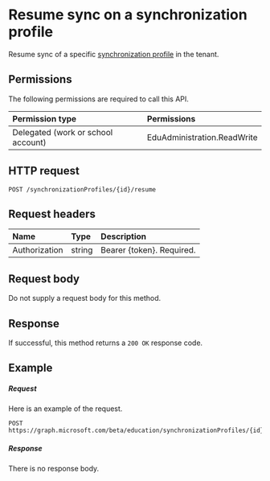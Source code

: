 # Resume sync on a synchronization profile

Resume sync of a specific [synchronization profile](../resources/educationsynchronizationprofile.md) in the tenant.

## Permissions
The following permissions are required to call this API.

| Permission type | Permissions |
|:-----------|:----------|
| Delegated (work or school account) | EduAdministration.ReadWrite |

## HTTP request
<!-- { "blockType": "ignored" } -->
```http
POST /synchronizationProfiles/{id}/resume
```

## Request headers
| Name       | Type | Description|
|:-----------|:------|:----------|
| Authorization  | string  | Bearer {token}. Required.  |

## Request body
Do not supply a request body for this method.
## Response
If successful, this method returns a `200 OK` response code.

## Example
##### Request
Here is an example of the request.
<!-- {
  "blockType": "request",
  "name": "post_synchronizationProfile_resume"
}-->
```http
POST https://graph.microsoft.com/beta/education/synchronizationProfiles/{id}/resume
```

##### Response

There is no response body.